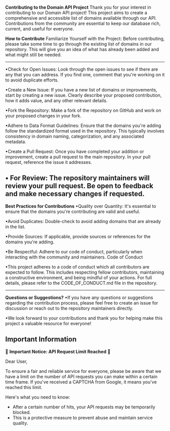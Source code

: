 **Contributing to the Domain API Project**
Thank you for your interest in contributing to our Domain API project! This project aims to create a comprehensive and accessible list of domains available through our API. Contributions from the community are essential to keep our database rich, current, and useful for everyone.

**How to Contribute**
Familiarize Yourself with the Project: Before contributing, please take some time to go through the existing list of domains in our repository. This will give you an idea of what has already been added and what might still be needed.

---
 •Check for Open Issues: Look through the open issues to see if there are any that you can address. If you find one, comment that you're working on it to avoid duplicate efforts.

 •Create a New Issue: If you have a new list of domains or improvements, start by creating a new issue. Clearly describe your proposed contribution, how it adds value, and any other relevant details.

 •Fork the Repository: Make a fork of the repository on GitHub and work on your proposed changes in your fork.

 •Adhere to Data Format Guidelines: Ensure that the domains you're adding follow the standardized format used in the repository. This typically involves consistency in domain naming, categorization, and any associated metadata.

 •Create a Pull Request: Once you have completed your addition or improvement, create a pull request to the main repository. In your pull request, reference the issue it addresses.

 • For Review: The repository maintainers will review your pull request. Be open to feedback and make necessary changes if requested.
---
**Best Practices for Contributions**
 •Quality over Quantity: It's essential to ensure that the domains you're contributing are valid and useful.
 
 •Avoid Duplicates: Double-check to avoid adding domains that are already in the list.
 
 •Provide Sources: If applicable, provide sources or references for the domains you're adding.
 
 •Be Respectful: Adhere to our code of conduct, particularly when interacting with the community and maintainers.
Code of Conduct

 •This project adheres to a code of conduct which all contributors are expected to follow. This includes respecting fellow contributors, maintaining a constructive environment, and being mindful of your actions. For full details, please refer to the CODE_OF_CONDUCT.md file in the repository.
 
---
**Questions or Suggestions?**
 •If you have any questions or suggestions regarding the contribution process, please feel free to create an issue for discussion or reach out to the repository maintainers directly.

 •We look forward to your contributions and thank you for helping make this project a valuable resource for everyone!


Important Information
---
🚨 **Important Notice: API Request Limit Reached** 🚨

Dear User,

To ensure a fair and reliable service for everyone, please be aware that we have a limit on the number of API requests you can make within a certain time frame. If you've received a CAPTCHA from Google, it means you've reached this limit.

Here's what you need to know:
- After a certain number of hits, your API requests may be temporarily blocked.
- This is a protective measure to prevent abuse and maintain service quality.







